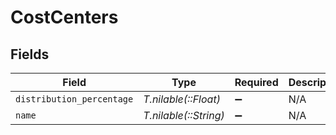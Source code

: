 # CostCenters


## Fields

| Field                     | Type                      | Required                  | Description               | Example                   |
| ------------------------- | ------------------------- | ------------------------- | ------------------------- | ------------------------- |
| `distribution_percentage` | *T.nilable(::Float)*      | :heavy_minus_sign:        | N/A                       | 100                       |
| `name`                    | *T.nilable(::String)*     | :heavy_minus_sign:        | N/A                       | R&D                       |